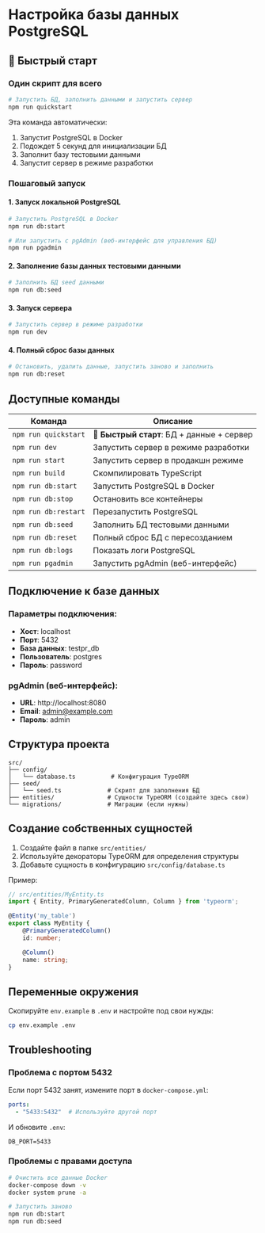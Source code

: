 # Настройка базы данных PostgreSQL

## 🚀 Быстрый старт

### Один скрипт для всего

```bash
# Запустить БД, заполнить данными и запустить сервер
npm run quickstart
```

Эта команда автоматически:
1. Запустит PostgreSQL в Docker
2. Подождет 5 секунд для инициализации БД
3. Заполнит базу тестовыми данными
4. Запустит сервер в режиме разработки

### Пошаговый запуск

#### 1. Запуск локальной PostgreSQL

```bash
# Запустить PostgreSQL в Docker
npm run db:start

# Или запустить с pgAdmin (веб-интерфейс для управления БД)
npm run pgadmin
```

#### 2. Заполнение базы данных тестовыми данными

```bash
# Заполнить БД seed данными
npm run db:seed
```

#### 3. Запуск сервера

```bash
# Запустить сервер в режиме разработки
npm run dev
```

#### 4. Полный сброс базы данных

```bash
# Остановить, удалить данные, запустить заново и заполнить
npm run db:reset
```

## Доступные команды

| Команда | Описание |
|---------|----------|
| `npm run quickstart` | **🚀 Быстрый старт**: БД + данные + сервер |
| `npm run dev` | Запустить сервер в режиме разработки |
| `npm run start` | Запустить сервер в продакшн режиме |
| `npm run build` | Скомпилировать TypeScript |
| `npm run db:start` | Запустить PostgreSQL в Docker |
| `npm run db:stop` | Остановить все контейнеры |
| `npm run db:restart` | Перезапустить PostgreSQL |
| `npm run db:seed` | Заполнить БД тестовыми данными |
| `npm run db:reset` | Полный сброс БД с пересозданием |
| `npm run db:logs` | Показать логи PostgreSQL |
| `npm run pgadmin` | Запустить pgAdmin (веб-интерфейс) |

## Подключение к базе данных

### Параметры подключения:
- **Хост**: localhost
- **Порт**: 5432
- **База данных**: testpr_db
- **Пользователь**: postgres
- **Пароль**: password

### pgAdmin (веб-интерфейс):
- **URL**: http://localhost:8080
- **Email**: admin@example.com
- **Пароль**: admin

## Структура проекта

```
src/
├── config/
│   └── database.ts          # Конфигурация TypeORM
├── seed/
│   └── seed.ts             # Скрипт для заполнения БД
├── entities/               # Сущности TypeORM (создайте здесь свои)
└── migrations/             # Миграции (если нужны)
```

## Создание собственных сущностей

1. Создайте файл в папке `src/entities/`
2. Используйте декораторы TypeORM для определения структуры
3. Добавьте сущность в конфигурацию `src/config/database.ts`

Пример:
```typescript
// src/entities/MyEntity.ts
import { Entity, PrimaryGeneratedColumn, Column } from 'typeorm';

@Entity('my_table')
export class MyEntity {
    @PrimaryGeneratedColumn()
    id: number;

    @Column()
    name: string;
}
```

## Переменные окружения

Скопируйте `env.example` в `.env` и настройте под свои нужды:

```bash
cp env.example .env
```

## Troubleshooting

### Проблема с портом 5432
Если порт 5432 занят, измените порт в `docker-compose.yml`:
```yaml
ports:
  - "5433:5432"  # Используйте другой порт
```

И обновите `.env`:
```
DB_PORT=5433
```

### Проблемы с правами доступа
```bash
# Очистить все данные Docker
docker-compose down -v
docker system prune -a

# Запустить заново
npm run db:start
npm run db:seed
```
